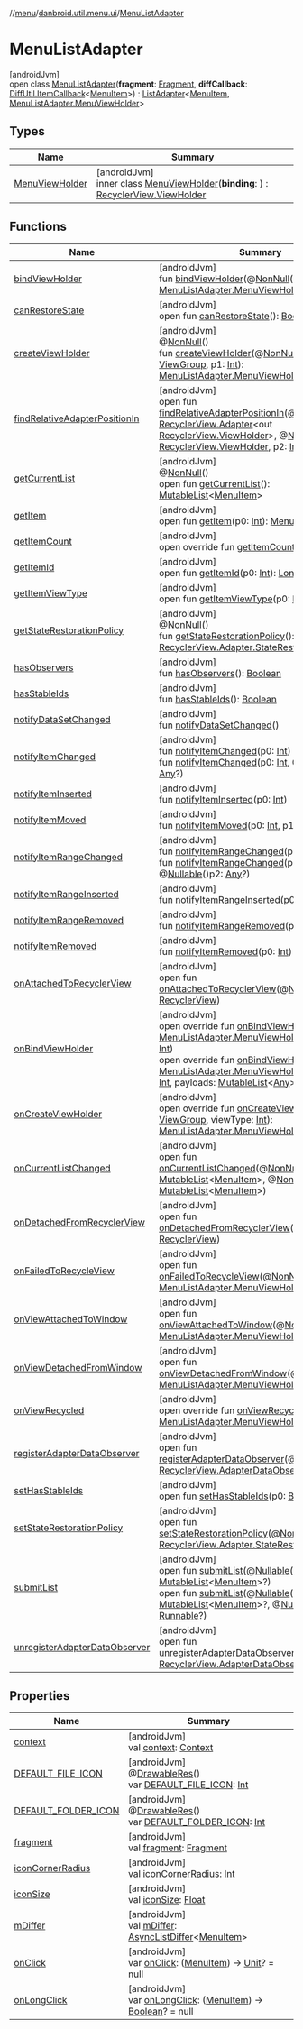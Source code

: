 //[menu](../../../index.md)/[danbroid.util.menu.ui](../index.md)/[MenuListAdapter](index.md)

# MenuListAdapter

[androidJvm]\
open class [MenuListAdapter](index.md)(**fragment**: [Fragment](https://developer.android.com/reference/kotlin/androidx/fragment/app/Fragment.html), **diffCallback**: [DiffUtil.ItemCallback](https://developer.android.com/reference/kotlin/androidx/recyclerview/widget/DiffUtil.ItemCallback.html)<[MenuItem](../../danbroid.util.menu/-menu-item/index.md)>) : [ListAdapter](https://developer.android.com/reference/kotlin/androidx/recyclerview/widget/ListAdapter.html)<[MenuItem](../../danbroid.util.menu/-menu-item/index.md), [MenuListAdapter.MenuViewHolder](-menu-view-holder/index.md)>

## Types

| Name | Summary |
|---|---|
| [MenuViewHolder](-menu-view-holder/index.md) | [androidJvm]<br>inner class [MenuViewHolder](-menu-view-holder/index.md)(**binding**: <!---  GfmCommand {"@class":"org.jetbrains.dokka.gfm.ResolveLinkGfmCommand","dri":{"packageName":"","classNames":"<ERROR CLASS>","callable":null,"target":{"@class":"org.jetbrains.dokka.links.PointingToDeclaration"},"extra":null}} ---><ERROR CLASS><!--- --->) : [RecyclerView.ViewHolder](https://developer.android.com/reference/kotlin/androidx/recyclerview/widget/RecyclerView.ViewHolder.html) |

## Functions

| Name | Summary |
|---|---|
| [bindViewHolder](index.md#1789509424%2FFunctions%2F1173194265) | [androidJvm]<br>fun [bindViewHolder](index.md#1789509424%2FFunctions%2F1173194265)(@[NonNull](https://developer.android.com/reference/kotlin/androidx/annotation/NonNull.html)()p0: [MenuListAdapter.MenuViewHolder](-menu-view-holder/index.md), p1: [Int](https://kotlinlang.org/api/latest/jvm/stdlib/kotlin/-int/index.html)) |
| [canRestoreState](index.md#-533870738%2FFunctions%2F1173194265) | [androidJvm]<br>open fun [canRestoreState](index.md#-533870738%2FFunctions%2F1173194265)(): [Boolean](https://kotlinlang.org/api/latest/jvm/stdlib/kotlin/-boolean/index.html) |
| [createViewHolder](index.md#1423244545%2FFunctions%2F1173194265) | [androidJvm]<br>@[NonNull](https://developer.android.com/reference/kotlin/androidx/annotation/NonNull.html)()<br>fun [createViewHolder](index.md#1423244545%2FFunctions%2F1173194265)(@[NonNull](https://developer.android.com/reference/kotlin/androidx/annotation/NonNull.html)()p0: [ViewGroup](https://developer.android.com/reference/kotlin/android/view/ViewGroup.html), p1: [Int](https://kotlinlang.org/api/latest/jvm/stdlib/kotlin/-int/index.html)): [MenuListAdapter.MenuViewHolder](-menu-view-holder/index.md) |
| [findRelativeAdapterPositionIn](index.md#-1238180073%2FFunctions%2F1173194265) | [androidJvm]<br>open fun [findRelativeAdapterPositionIn](index.md#-1238180073%2FFunctions%2F1173194265)(@[NonNull](https://developer.android.com/reference/kotlin/androidx/annotation/NonNull.html)()p0: [RecyclerView.Adapter](https://developer.android.com/reference/kotlin/androidx/recyclerview/widget/RecyclerView.Adapter.html)<out [RecyclerView.ViewHolder](https://developer.android.com/reference/kotlin/androidx/recyclerview/widget/RecyclerView.ViewHolder.html)>, @[NonNull](https://developer.android.com/reference/kotlin/androidx/annotation/NonNull.html)()p1: [RecyclerView.ViewHolder](https://developer.android.com/reference/kotlin/androidx/recyclerview/widget/RecyclerView.ViewHolder.html), p2: [Int](https://kotlinlang.org/api/latest/jvm/stdlib/kotlin/-int/index.html)): [Int](https://kotlinlang.org/api/latest/jvm/stdlib/kotlin/-int/index.html) |
| [getCurrentList](index.md#-1892367752%2FFunctions%2F1173194265) | [androidJvm]<br>@[NonNull](https://developer.android.com/reference/kotlin/androidx/annotation/NonNull.html)()<br>open fun [getCurrentList](index.md#-1892367752%2FFunctions%2F1173194265)(): [MutableList](https://kotlinlang.org/api/latest/jvm/stdlib/kotlin.collections/-mutable-list/index.html)<[MenuItem](../../danbroid.util.menu/-menu-item/index.md)> |
| [getItem](index.md#-1110083754%2FFunctions%2F1173194265) | [androidJvm]<br>open fun [getItem](index.md#-1110083754%2FFunctions%2F1173194265)(p0: [Int](https://kotlinlang.org/api/latest/jvm/stdlib/kotlin/-int/index.html)): [MenuItem](../../danbroid.util.menu/-menu-item/index.md) |
| [getItemCount](index.md#-543128941%2FFunctions%2F1173194265) | [androidJvm]<br>open override fun [getItemCount](index.md#-543128941%2FFunctions%2F1173194265)(): [Int](https://kotlinlang.org/api/latest/jvm/stdlib/kotlin/-int/index.html) |
| [getItemId](index.md#725914875%2FFunctions%2F1173194265) | [androidJvm]<br>open fun [getItemId](index.md#725914875%2FFunctions%2F1173194265)(p0: [Int](https://kotlinlang.org/api/latest/jvm/stdlib/kotlin/-int/index.html)): [Long](https://kotlinlang.org/api/latest/jvm/stdlib/kotlin/-long/index.html) |
| [getItemViewType](index.md#714126295%2FFunctions%2F1173194265) | [androidJvm]<br>open fun [getItemViewType](index.md#714126295%2FFunctions%2F1173194265)(p0: [Int](https://kotlinlang.org/api/latest/jvm/stdlib/kotlin/-int/index.html)): [Int](https://kotlinlang.org/api/latest/jvm/stdlib/kotlin/-int/index.html) |
| [getStateRestorationPolicy](index.md#1717359980%2FFunctions%2F1173194265) | [androidJvm]<br>@[NonNull](https://developer.android.com/reference/kotlin/androidx/annotation/NonNull.html)()<br>fun [getStateRestorationPolicy](index.md#1717359980%2FFunctions%2F1173194265)(): [RecyclerView.Adapter.StateRestorationPolicy](https://developer.android.com/reference/kotlin/androidx/recyclerview/widget/RecyclerView.Adapter.StateRestorationPolicy.html) |
| [hasObservers](index.md#1092162006%2FFunctions%2F1173194265) | [androidJvm]<br>fun [hasObservers](index.md#1092162006%2FFunctions%2F1173194265)(): [Boolean](https://kotlinlang.org/api/latest/jvm/stdlib/kotlin/-boolean/index.html) |
| [hasStableIds](index.md#16685238%2FFunctions%2F1173194265) | [androidJvm]<br>fun [hasStableIds](index.md#16685238%2FFunctions%2F1173194265)(): [Boolean](https://kotlinlang.org/api/latest/jvm/stdlib/kotlin/-boolean/index.html) |
| [notifyDataSetChanged](index.md#-1095556076%2FFunctions%2F1173194265) | [androidJvm]<br>fun [notifyDataSetChanged](index.md#-1095556076%2FFunctions%2F1173194265)() |
| [notifyItemChanged](index.md#-1721030169%2FFunctions%2F1173194265) | [androidJvm]<br>fun [notifyItemChanged](index.md#-1721030169%2FFunctions%2F1173194265)(p0: [Int](https://kotlinlang.org/api/latest/jvm/stdlib/kotlin/-int/index.html))<br>fun [notifyItemChanged](index.md#748267402%2FFunctions%2F1173194265)(p0: [Int](https://kotlinlang.org/api/latest/jvm/stdlib/kotlin/-int/index.html), @[Nullable](https://developer.android.com/reference/kotlin/androidx/annotation/Nullable.html)()p1: [Any](https://kotlinlang.org/api/latest/jvm/stdlib/kotlin/-any/index.html)?) |
| [notifyItemInserted](index.md#2137269507%2FFunctions%2F1173194265) | [androidJvm]<br>fun [notifyItemInserted](index.md#2137269507%2FFunctions%2F1173194265)(p0: [Int](https://kotlinlang.org/api/latest/jvm/stdlib/kotlin/-int/index.html)) |
| [notifyItemMoved](index.md#-1694317867%2FFunctions%2F1173194265) | [androidJvm]<br>fun [notifyItemMoved](index.md#-1694317867%2FFunctions%2F1173194265)(p0: [Int](https://kotlinlang.org/api/latest/jvm/stdlib/kotlin/-int/index.html), p1: [Int](https://kotlinlang.org/api/latest/jvm/stdlib/kotlin/-int/index.html)) |
| [notifyItemRangeChanged](index.md#1769183193%2FFunctions%2F1173194265) | [androidJvm]<br>fun [notifyItemRangeChanged](index.md#1769183193%2FFunctions%2F1173194265)(p0: [Int](https://kotlinlang.org/api/latest/jvm/stdlib/kotlin/-int/index.html), p1: [Int](https://kotlinlang.org/api/latest/jvm/stdlib/kotlin/-int/index.html))<br>fun [notifyItemRangeChanged](index.md#1916975740%2FFunctions%2F1173194265)(p0: [Int](https://kotlinlang.org/api/latest/jvm/stdlib/kotlin/-int/index.html), p1: [Int](https://kotlinlang.org/api/latest/jvm/stdlib/kotlin/-int/index.html), @[Nullable](https://developer.android.com/reference/kotlin/androidx/annotation/Nullable.html)()p2: [Any](https://kotlinlang.org/api/latest/jvm/stdlib/kotlin/-any/index.html)?) |
| [notifyItemRangeInserted](index.md#-2104748521%2FFunctions%2F1173194265) | [androidJvm]<br>fun [notifyItemRangeInserted](index.md#-2104748521%2FFunctions%2F1173194265)(p0: [Int](https://kotlinlang.org/api/latest/jvm/stdlib/kotlin/-int/index.html), p1: [Int](https://kotlinlang.org/api/latest/jvm/stdlib/kotlin/-int/index.html)) |
| [notifyItemRangeRemoved](index.md#999899269%2FFunctions%2F1173194265) | [androidJvm]<br>fun [notifyItemRangeRemoved](index.md#999899269%2FFunctions%2F1173194265)(p0: [Int](https://kotlinlang.org/api/latest/jvm/stdlib/kotlin/-int/index.html), p1: [Int](https://kotlinlang.org/api/latest/jvm/stdlib/kotlin/-int/index.html)) |
| [notifyItemRemoved](index.md#-189254469%2FFunctions%2F1173194265) | [androidJvm]<br>fun [notifyItemRemoved](index.md#-189254469%2FFunctions%2F1173194265)(p0: [Int](https://kotlinlang.org/api/latest/jvm/stdlib/kotlin/-int/index.html)) |
| [onAttachedToRecyclerView](index.md#-1243461790%2FFunctions%2F1173194265) | [androidJvm]<br>open fun [onAttachedToRecyclerView](index.md#-1243461790%2FFunctions%2F1173194265)(@[NonNull](https://developer.android.com/reference/kotlin/androidx/annotation/NonNull.html)()p0: [RecyclerView](https://developer.android.com/reference/kotlin/androidx/recyclerview/widget/RecyclerView.html)) |
| [onBindViewHolder](on-bind-view-holder.md) | [androidJvm]<br>open override fun [onBindViewHolder](on-bind-view-holder.md)(holder: [MenuListAdapter.MenuViewHolder](-menu-view-holder/index.md), position: [Int](https://kotlinlang.org/api/latest/jvm/stdlib/kotlin/-int/index.html))<br>open override fun [onBindViewHolder](on-bind-view-holder.md)(holder: [MenuListAdapter.MenuViewHolder](-menu-view-holder/index.md), position: [Int](https://kotlinlang.org/api/latest/jvm/stdlib/kotlin/-int/index.html), payloads: [MutableList](https://kotlinlang.org/api/latest/jvm/stdlib/kotlin.collections/-mutable-list/index.html)<[Any](https://kotlinlang.org/api/latest/jvm/stdlib/kotlin/-any/index.html)>) |
| [onCreateViewHolder](on-create-view-holder.md) | [androidJvm]<br>open override fun [onCreateViewHolder](on-create-view-holder.md)(parent: [ViewGroup](https://developer.android.com/reference/kotlin/android/view/ViewGroup.html), viewType: [Int](https://kotlinlang.org/api/latest/jvm/stdlib/kotlin/-int/index.html)): [MenuListAdapter.MenuViewHolder](-menu-view-holder/index.md) |
| [onCurrentListChanged](index.md#-921951896%2FFunctions%2F1173194265) | [androidJvm]<br>open fun [onCurrentListChanged](index.md#-921951896%2FFunctions%2F1173194265)(@[NonNull](https://developer.android.com/reference/kotlin/androidx/annotation/NonNull.html)()p0: [MutableList](https://kotlinlang.org/api/latest/jvm/stdlib/kotlin.collections/-mutable-list/index.html)<[MenuItem](../../danbroid.util.menu/-menu-item/index.md)>, @[NonNull](https://developer.android.com/reference/kotlin/androidx/annotation/NonNull.html)()p1: [MutableList](https://kotlinlang.org/api/latest/jvm/stdlib/kotlin.collections/-mutable-list/index.html)<[MenuItem](../../danbroid.util.menu/-menu-item/index.md)>) |
| [onDetachedFromRecyclerView](index.md#-1201433889%2FFunctions%2F1173194265) | [androidJvm]<br>open fun [onDetachedFromRecyclerView](index.md#-1201433889%2FFunctions%2F1173194265)(@[NonNull](https://developer.android.com/reference/kotlin/androidx/annotation/NonNull.html)()p0: [RecyclerView](https://developer.android.com/reference/kotlin/androidx/recyclerview/widget/RecyclerView.html)) |
| [onFailedToRecycleView](index.md#58387010%2FFunctions%2F1173194265) | [androidJvm]<br>open fun [onFailedToRecycleView](index.md#58387010%2FFunctions%2F1173194265)(@[NonNull](https://developer.android.com/reference/kotlin/androidx/annotation/NonNull.html)()p0: [MenuListAdapter.MenuViewHolder](-menu-view-holder/index.md)): [Boolean](https://kotlinlang.org/api/latest/jvm/stdlib/kotlin/-boolean/index.html) |
| [onViewAttachedToWindow](index.md#2129399720%2FFunctions%2F1173194265) | [androidJvm]<br>open fun [onViewAttachedToWindow](index.md#2129399720%2FFunctions%2F1173194265)(@[NonNull](https://developer.android.com/reference/kotlin/androidx/annotation/NonNull.html)()p0: [MenuListAdapter.MenuViewHolder](-menu-view-holder/index.md)) |
| [onViewDetachedFromWindow](index.md#1231396747%2FFunctions%2F1173194265) | [androidJvm]<br>open fun [onViewDetachedFromWindow](index.md#1231396747%2FFunctions%2F1173194265)(@[NonNull](https://developer.android.com/reference/kotlin/androidx/annotation/NonNull.html)()p0: [MenuListAdapter.MenuViewHolder](-menu-view-holder/index.md)) |
| [onViewRecycled](on-view-recycled.md) | [androidJvm]<br>open override fun [onViewRecycled](on-view-recycled.md)(holder: [MenuListAdapter.MenuViewHolder](-menu-view-holder/index.md)) |
| [registerAdapterDataObserver](index.md#-149943229%2FFunctions%2F1173194265) | [androidJvm]<br>open fun [registerAdapterDataObserver](index.md#-149943229%2FFunctions%2F1173194265)(@[NonNull](https://developer.android.com/reference/kotlin/androidx/annotation/NonNull.html)()p0: [RecyclerView.AdapterDataObserver](https://developer.android.com/reference/kotlin/androidx/recyclerview/widget/RecyclerView.AdapterDataObserver.html)) |
| [setHasStableIds](index.md#1991189249%2FFunctions%2F1173194265) | [androidJvm]<br>open fun [setHasStableIds](index.md#1991189249%2FFunctions%2F1173194265)(p0: [Boolean](https://kotlinlang.org/api/latest/jvm/stdlib/kotlin/-boolean/index.html)) |
| [setStateRestorationPolicy](index.md#1439711293%2FFunctions%2F1173194265) | [androidJvm]<br>open fun [setStateRestorationPolicy](index.md#1439711293%2FFunctions%2F1173194265)(@[NonNull](https://developer.android.com/reference/kotlin/androidx/annotation/NonNull.html)()p0: [RecyclerView.Adapter.StateRestorationPolicy](https://developer.android.com/reference/kotlin/androidx/recyclerview/widget/RecyclerView.Adapter.StateRestorationPolicy.html)) |
| [submitList](index.md#-72991132%2FFunctions%2F1173194265) | [androidJvm]<br>open fun [submitList](index.md#-72991132%2FFunctions%2F1173194265)(@[Nullable](https://developer.android.com/reference/kotlin/androidx/annotation/Nullable.html)()p0: [MutableList](https://kotlinlang.org/api/latest/jvm/stdlib/kotlin.collections/-mutable-list/index.html)<[MenuItem](../../danbroid.util.menu/-menu-item/index.md)>?)<br>open fun [submitList](index.md#731219353%2FFunctions%2F1173194265)(@[Nullable](https://developer.android.com/reference/kotlin/androidx/annotation/Nullable.html)()p0: [MutableList](https://kotlinlang.org/api/latest/jvm/stdlib/kotlin.collections/-mutable-list/index.html)<[MenuItem](../../danbroid.util.menu/-menu-item/index.md)>?, @[Nullable](https://developer.android.com/reference/kotlin/androidx/annotation/Nullable.html)()p1: [Runnable](https://developer.android.com/reference/kotlin/java/lang/Runnable.html)?) |
| [unregisterAdapterDataObserver](index.md#607934410%2FFunctions%2F1173194265) | [androidJvm]<br>open fun [unregisterAdapterDataObserver](index.md#607934410%2FFunctions%2F1173194265)(@[NonNull](https://developer.android.com/reference/kotlin/androidx/annotation/NonNull.html)()p0: [RecyclerView.AdapterDataObserver](https://developer.android.com/reference/kotlin/androidx/recyclerview/widget/RecyclerView.AdapterDataObserver.html)) |

## Properties

| Name | Summary |
|---|---|
| [context](context.md) | [androidJvm]<br>val [context](context.md): [Context](https://developer.android.com/reference/kotlin/android/content/Context.html) |
| [DEFAULT_FILE_ICON](-d-e-f-a-u-l-t_-f-i-l-e_-i-c-o-n.md) | [androidJvm]<br>@[DrawableRes](https://developer.android.com/reference/kotlin/androidx/annotation/DrawableRes.html)()<br>var [DEFAULT_FILE_ICON](-d-e-f-a-u-l-t_-f-i-l-e_-i-c-o-n.md): [Int](https://kotlinlang.org/api/latest/jvm/stdlib/kotlin/-int/index.html) |
| [DEFAULT_FOLDER_ICON](-d-e-f-a-u-l-t_-f-o-l-d-e-r_-i-c-o-n.md) | [androidJvm]<br>@[DrawableRes](https://developer.android.com/reference/kotlin/androidx/annotation/DrawableRes.html)()<br>var [DEFAULT_FOLDER_ICON](-d-e-f-a-u-l-t_-f-o-l-d-e-r_-i-c-o-n.md): [Int](https://kotlinlang.org/api/latest/jvm/stdlib/kotlin/-int/index.html) |
| [fragment](fragment.md) | [androidJvm]<br>val [fragment](fragment.md): [Fragment](https://developer.android.com/reference/kotlin/androidx/fragment/app/Fragment.html) |
| [iconCornerRadius](icon-corner-radius.md) | [androidJvm]<br>val [iconCornerRadius](icon-corner-radius.md): [Int](https://kotlinlang.org/api/latest/jvm/stdlib/kotlin/-int/index.html) |
| [iconSize](icon-size.md) | [androidJvm]<br>val [iconSize](icon-size.md): [Float](https://kotlinlang.org/api/latest/jvm/stdlib/kotlin/-float/index.html) |
| [mDiffer](index.md#449198542%2FProperties%2F1173194265) | [androidJvm]<br>val [mDiffer](index.md#449198542%2FProperties%2F1173194265): [AsyncListDiffer](https://developer.android.com/reference/kotlin/androidx/recyclerview/widget/AsyncListDiffer.html)<[MenuItem](../../danbroid.util.menu/-menu-item/index.md)> |
| [onClick](on-click.md) | [androidJvm]<br>var [onClick](on-click.md): ([MenuItem](../../danbroid.util.menu/-menu-item/index.md)) -> [Unit](https://kotlinlang.org/api/latest/jvm/stdlib/kotlin/-unit/index.html)? = null |
| [onLongClick](on-long-click.md) | [androidJvm]<br>var [onLongClick](on-long-click.md): ([MenuItem](../../danbroid.util.menu/-menu-item/index.md)) -> [Boolean](https://kotlinlang.org/api/latest/jvm/stdlib/kotlin/-boolean/index.html)? = null |
